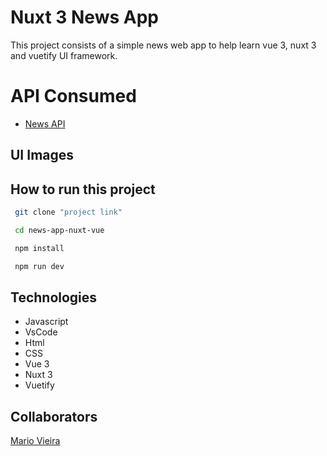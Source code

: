 # Nuxt 3 News App

This project consists of a simple news web app to help learn vue 3, nuxt 3 and vuetify UI framework.

# API Consumed

- [News API](https://newsapi.org/)

## UI Images

## How to run this project

```bash
 git clone "project link"

 cd news-app-nuxt-vue

 npm install

 npm run dev
```

## Technologies

- Javascript
- VsCode
- Html
- CSS
- Vue 3
- Nuxt 3
- Vuetify

## Collaborators

[Mario Vieira](https://github.com/MarioWork)
